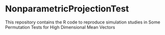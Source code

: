 # NonparametricProjectionTest
This repository contains the R code to reproduce simulation studies in  Some Permutation Tests for High Dimensional Mean Vectors
